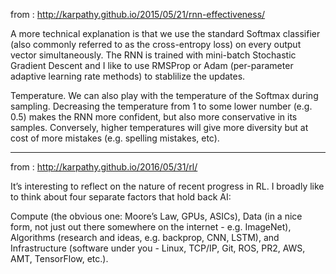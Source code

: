 from : http://karpathy.github.io/2015/05/21/rnn-effectiveness/

A more technical explanation is that we use the standard Softmax classifier (also commonly referred to as the cross-entropy loss) on every output vector simultaneously. The RNN is trained with mini-batch Stochastic Gradient Descent and I like to use RMSProp or Adam (per-parameter adaptive learning rate methods) to stablilize the updates.

Temperature. We can also play with the temperature of the Softmax during sampling. Decreasing the temperature from 1 to some lower number (e.g. 0.5) makes the RNN more confident, but also more conservative in its samples. Conversely, higher temperatures will give more diversity but at cost of more mistakes (e.g. spelling mistakes, etc). 


----
from : http://karpathy.github.io/2016/05/31/rl/

It’s interesting to reflect on the nature of recent progress in RL. I broadly like to think about four separate factors that hold back AI:

Compute (the obvious one: Moore’s Law, GPUs, ASICs),
Data (in a nice form, not just out there somewhere on the internet - e.g. ImageNet),
Algorithms (research and ideas, e.g. backprop, CNN, LSTM), and
Infrastructure (software under you - Linux, TCP/IP, Git, ROS, PR2, AWS, AMT, TensorFlow, etc.).
